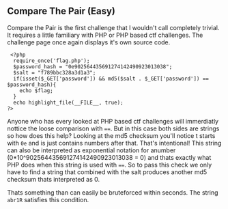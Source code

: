 ## Compare The Pair (Easy)

Compare the Pair is the first challenge that I wouldn't call completely trivial. It requires a little familiary with PHP or PHP based ctf challenges. The challenge page once again displays it's own source code.

```
 <?php
  require_once('flag.php');
  $password_hash = "0e902564435691274142490923013038";
  $salt = "f789bbc328a3d1a3";
  if(isset($_GET['password']) && md5($salt . $_GET['password']) == $password_hash){
    echo $flag;
  }
  echo highlight_file(__FILE__, true);
?>
```

Anyone who has every looked at PHP based ctf challenges will immerdiatly nottice the loose comparison with `==`. But in this case both sides are strings so how does this help? Looking at the md5 checksum you'll notice t starts with `0e` and is just contains numbers after that. That's intentional!
This string can also be interpreted as exponential notation for anumber (0*10^902564435691274142490923013038 = 0) and thats exactly what PHP does when this string is used with `==`. So to pass this check we only have to find a string that combined with the salt produces another md5 checksum thats interpreted as 0. 

Thats something than can easily be bruteforced within seconds. The string `abr1R` satisfies this condition.